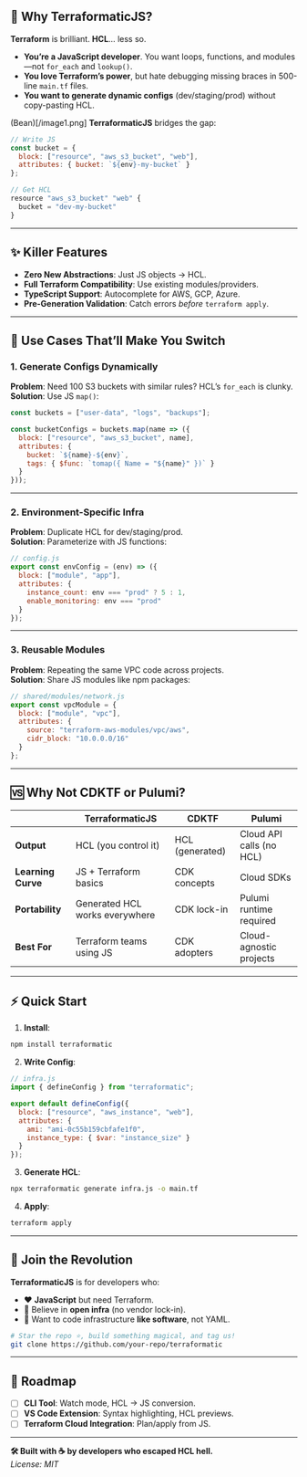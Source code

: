 ## **🌱 Why TerraformaticJS?**  
**Terraform** is brilliant. **HCL**… less so.  
- **You’re a JavaScript developer**. You want loops, functions, and modules—not `for_each` and `lookup()`.  
- **You love Terraform’s power**, but hate debugging missing braces in 500-line `main.tf` files.  
- **You want to generate dynamic configs** (dev/staging/prod) without copy-pasting HCL.  

(Bean)[/image1.png]
**TerraformaticJS** bridges the gap:  
```javascript  
// Write JS  
const bucket = {  
  block: ["resource", "aws_s3_bucket", "web"],  
  attributes: { bucket: `${env}-my-bucket` }  
};  

// Get HCL  
resource "aws_s3_bucket" "web" {  
  bucket = "dev-my-bucket"  
}  
```  

---

## **✨ Killer Features**  
- **Zero New Abstractions**: Just JS objects → HCL.  
- **Full Terraform Compatibility**: Use existing modules/providers.  
- **TypeScript Support**: Autocomplete for AWS, GCP, Azure.  
- **Pre-Generation Validation**: Catch errors *before* `terraform apply`.  

---

## **🚀 Use Cases That’ll Make You Switch**  

### **1. Generate Configs Dynamically**  
**Problem**: Need 100 S3 buckets with similar rules? HCL’s `for_each` is clunky.  
**Solution**: Use JS `map()`:  
```javascript  
const buckets = ["user-data", "logs", "backups"];  

const bucketConfigs = buckets.map(name => ({  
  block: ["resource", "aws_s3_bucket", name],  
  attributes: {  
    bucket: `${name}-${env}`,  
    tags: { $func: `tomap({ Name = "${name}" })` }  
  }  
}));  
```  

---

### **2. Environment-Specific Infra**  
**Problem**: Duplicate HCL for dev/staging/prod.  
**Solution**: Parameterize with JS functions:  
```javascript  
// config.js  
export const envConfig = (env) => ({  
  block: ["module", "app"],  
  attributes: {  
    instance_count: env === "prod" ? 5 : 1,  
    enable_monitoring: env === "prod"  
  }  
});  
```  

---

### **3. Reusable Modules**  
**Problem**: Repeating the same VPC code across projects.  
**Solution**: Share JS modules like npm packages:  
```javascript  
// shared/modules/network.js  
export const vpcModule = {  
  block: ["module", "vpc"],  
  attributes: {  
    source: "terraform-aws-modules/vpc/aws",  
    cidr_block: "10.0.0.0/16"  
  }  
};  
```  

---

## **🆚 Why Not CDKTF or Pulumi?**  

|                        | **TerraformaticJS**       | **CDKTF**               | **Pulumi**              |  
|------------------------|---------------------------|-------------------------|-------------------------|  
| **Output**             | HCL (you control it)      | HCL (generated)         | Cloud API calls (no HCL)|  
| **Learning Curve**     | JS + Terraform basics     | CDK concepts            | Cloud SDKs             |  
| **Portability**        | Generated HCL works everywhere | CDK lock-in        | Pulumi runtime required|  
| **Best For**           | Terraform teams using JS  | CDK adopters            | Cloud-agnostic projects|  

---

## **⚡ Quick Start**  
1. **Install**:  
```bash  
npm install terraformatic  
```  

2. **Write Config**:  
```javascript  
// infra.js  
import { defineConfig } from "terraformatic";  

export default defineConfig({  
  block: ["resource", "aws_instance", "web"],  
  attributes: {  
    ami: "ami-0c55b159cbfafe1f0",  
    instance_type: { $var: "instance_size" }  
  }  
});  
```  

3. **Generate HCL**:  
```bash  
npx terraformatic generate infra.js -o main.tf  
```  

4. **Apply**:  
```bash  
terraform apply  
```  

---

## **🌟 Join the Revolution**  
**TerraformaticJS** is for developers who:  
- ❤️ **JavaScript** but need Terraform.  
- 🤝 Believe in **open infra** (no vendor lock-in).  
- 🚀 Want to code infrastructure **like software**, not YAML.  

```bash  
# Star the repo ⭐, build something magical, and tag us!  
git clone https://github.com/your-repo/terraformatic  
```  

---

## **📣 Roadmap**  
- [ ] **CLI Tool**: Watch mode, HCL → JS conversion.  
- [ ] **VS Code Extension**: Syntax highlighting, HCL previews.  
- [ ] **Terraform Cloud Integration**: Plan/apply from JS.  

---  

**🛠️ Built with ☕ by developers who escaped HCL hell.**  
*License: MIT*

